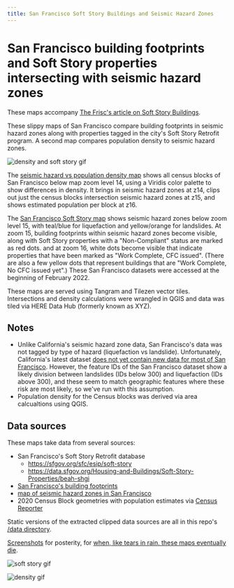 ```yaml
---
title: San Francisco Soft Story Buildings and Seismic Hazard Zones
---
```


# San Francisco building footprints and Soft Story properties intersecting with seismic hazard zones

These maps accompany [The Frisc's article on Soft Story Buildings](https://thefrisc.com).

These slippy maps of San Francisco compare building footprints in seismic hazard zones along with properties tagged in the city's Soft Story Retrofit program. A second map compares population density to seismic hazard zones.

![density and soft story gif](screenshots/density_and_soft_story.gif)

The [seismic hazard vs population density map](https://burritojustice.github.io/frisc/soft_story/density) shows all census blocks of San Francisco below map zoom level 14, using a Viridis color palette to show differences in density. It brings in seismic hazard zones at z14, clips out just the census blocks intersection seismic hazard zones at z15, and shows estimated population per block at z16.

The [San Francisco Soft Story map](https://burritojustice.github.io/frisc/soft_story/footprints) shows seismic hazard zones below zoom level 15, with teal/blue for liquefaction and yellow/orange for landslides. At zoom 15, building footprints within seismic hazard zones become visible, along with Soft Story properties with a "Non-Compliant" status are marked as red dots. and at zoom 16, white dots become visible that indicate properties that have been marked as "Work Complete, CFC issued". (There are also a few yellow dots that represent buildings that are "Work Complete, No CFC issued yet".) These San Francisco datasets were accessed at the beginning of February 2022.

These maps are served using Tangram and Tilezen vector tiles. Intersections and density calculations were wrangled in QGIS and data was tiled via HERE Data Hub (formerly known as XYZ). 

## Notes

- Unlike California's seismic hazard zone data, San Francisco's data was not tagged by type of hazard (liquefaction vs landslide). Unfortunately, California's latest dataset [does not yet contain new data for most of San Francisco](https://maps.conservation.ca.gov/cgs/informationwarehouse/regulatorymaps/). However, the feature IDs of the San Francisco dataset show a likely division between landslides (IDs below 300) and liquefaction (IDs above 300), and these seem to match geographic features where these risk are most likely, so we've run with this assumption.
- Population density for the Census blocks was derived via area calcualtions using QGIS.


## Data sources

These maps take data from several sources:

- San Francisco's Soft Story Retrofit database
  - https://sfgov.org/sfc/esip/soft-story
  - https://data.sfgov.org/Housing-and-Buildings/Soft-Story-Properties/beah-shgi
- [San Francisco's building footprints](https://data.sfgov.org/Geographic-Locations-and-Boundaries/Building-Footprints/ynuv-fyni)
- [map of seismic hazard zones in San Francisco](https://data.sfgov.org/City-Infrastructure/San-Francisco-Seismic-Hazard-Zones/7ahv-68ap)
- 2020 Census Block geometries with population estimates via [Census Reporter](https://censusreporter.org/user_geo/3f6e12cd367089ec55787de253a4f0ec/)

Static versions of the extracted clipped data sources are all in this repo's [/data directory](https://github.com/burritojustice/frisc/tree/main/soft_story/data).

[Screenshots](https://github.com/burritojustice/frisc/tree/main/soft_story/screenshots) for posterity, for [when, like tears in rain, these maps eventually die](https://www.youtube.com/watch?v=QefqJ7YhbWQ).

![soft story gif](screenshots/soft_story_seismic_hazards.gif)

![density gif](screenshots/pop_density_census_blocks_seismic_hazards_smooth.gif)



